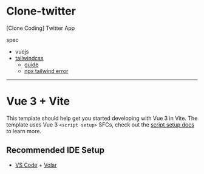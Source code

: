 # Clone-twitter

[Clone Coding] Twitter App

spec
- vuejs
- [tailwindcss](https://tailwindcss.com/docs/guides/vite)
  - [guide](https://tailwindcss.com/docs/guides/vite)
  - [npx tailwind error](https://exerror.com/error-postcss-plugin-tailwindcss-requires-postcss-8/)


---

# Vue 3 + Vite

This template should help get you started developing with Vue 3 in Vite. The template uses Vue 3 `<script setup>` SFCs, check out the [script setup docs](https://v3.vuejs.org/api/sfc-script-setup.html#sfc-script-setup) to learn more.

## Recommended IDE Setup

- [VS Code](https://code.visualstudio.com/) + [Volar](https://marketplace.visualstudio.com/items?itemName=Vue.volar)
